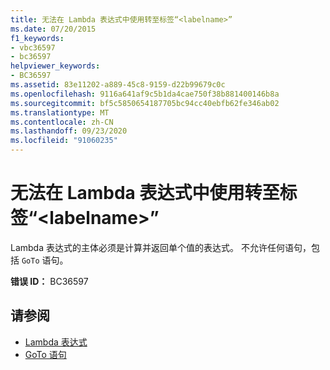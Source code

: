 ```yaml
---
title: 无法在 Lambda 表达式中使用转至标签“<labelname>”
ms.date: 07/20/2015
f1_keywords:
- vbc36597
- bc36597
helpviewer_keywords:
- BC36597
ms.assetid: 83e11202-a889-45c8-9159-d22b99679c0c
ms.openlocfilehash: 9116a641af9c5b1da4cae750f38b881400146b8a
ms.sourcegitcommit: bf5c5850654187705bc94cc40ebfb62fe346ab02
ms.translationtype: MT
ms.contentlocale: zh-CN
ms.lasthandoff: 09/23/2020
ms.locfileid: "91060235"
---
```

# <a name="goto-to-label-labelname-cannot-be-used-within-lambda-expressions"></a>无法在 Lambda 表达式中使用转至标签“\<labelname>”

Lambda 表达式的主体必须是计算并返回单个值的表达式。 不允许任何语句，包括 `GoTo` 语句。  
  
 **错误 ID：** BC36597  
  
## <a name="see-also"></a>请参阅

- [Lambda 表达式](../programming-guide/language-features/procedures/lambda-expressions.md)
- [GoTo 语句](../language-reference/statements/goto-statement.md)
